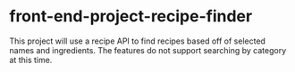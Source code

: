 # front-end-project-recipe-finder
This project will use a recipe API to find recipes based off of selected names and ingredients. The features do not support searching by category at this time. 